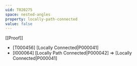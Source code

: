 ```yaml
---
uid: T020275
space: nested-angles
property: locally-path-connected
value: false
---
```

[[Proof]]

* [T000456] [Locally Connected|P000041]
* [I000064] [Locally Path Connected|P000042] => [Locally Connected|P000041]

